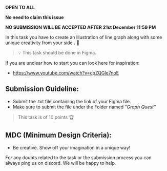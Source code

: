 **OPEN TO ALL**

**No need to claim this issue**

**NO SUBMISSION WILL BE ACCEPTED AFTER 21st December 11:59 PM**

In this task you have to create an illustration of line graph along with some unique creativity from your side . 💫

> 💡 This task should be done in Figma.
> 

If you are unclear how to start you can look here for inspiration:

- https://www.youtube.com/watch?v=cpZQGIe7noE

## **Submission Guideline:**

- Submit the .txt file containing the link of your Figma file.
- Make sure to submit the file under the Folder named *"Graph Quest"*

> This task is of 10 points 🏆
> 

## **MDC (Minimum Design Criteria):**

- Be creative. Show off your imagination in a unique way!

For any doubts related to the task or the submission process you can always ping us on discord. We will be happy to help.
